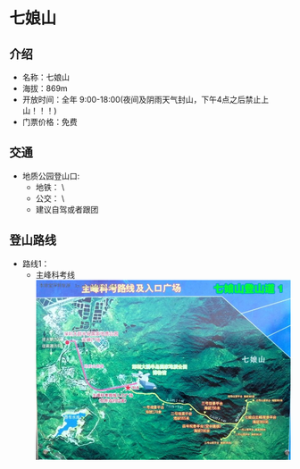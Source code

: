 # 七娘山

## 介绍

- 名称：七娘山
- 海拔：869m
- 开放时间：全年 9:00-18:00(夜间及阴雨天气封山，下午4点之后禁止上山！！！)
- 门票价格：免费

## 交通

- 地质公园登山口:
    - 地铁： \
    - 公交： \
    - 建议自驾或者跟团

## 登山路线

- 路线1：
    - 主峰科考线
      ![img.png](img/img.png)

